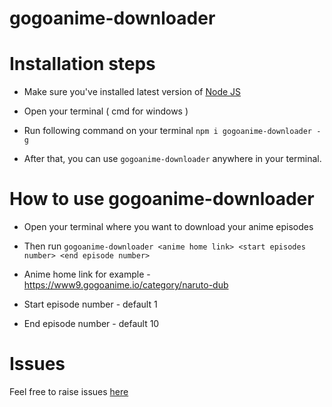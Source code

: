 # gogoanime-downloader

# Installation steps

- Make sure you've installed latest version of [Node JS](https://nodejs.org/en/download/)

- Open your terminal ( cmd for windows )

- Run following command on your terminal `npm i gogoanime-downloader -g`

- After that, you can use `gogoanime-downloader` anywhere in your terminal.

# How to use gogoanime-downloader

- Open your terminal where you want to download your anime episodes

- Then run `gogoanime-downloader <anime home link> <start episodes number> <end episode number>`

- Anime home link for example - https://www9.gogoanime.io/category/naruto-dub

- Start episode number - default 1

- End episode number - default 10

# Issues

Feel free to raise issues [here](https://github.com/Vasikaran/gogoanime-downloader/issues)
